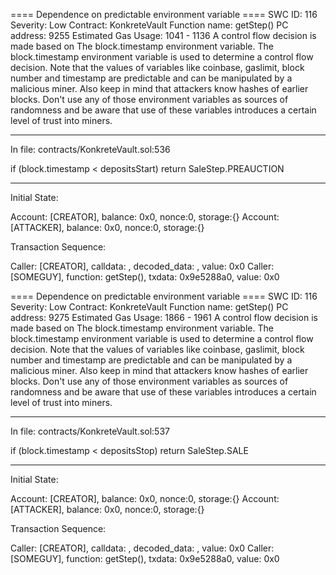 ==== Dependence on predictable environment variable ====
SWC ID: 116
Severity: Low
Contract: KonkreteVault
Function name: getStep()
PC address: 9255
Estimated Gas Usage: 1041 - 1136
A control flow decision is made based on The block.timestamp environment variable.
The block.timestamp environment variable is used to determine a control flow decision. Note that the values of variables like coinbase, gaslimit, block number and timestamp are predictable and can be manipulated by a malicious miner. Also keep in mind that attackers know hashes of earlier blocks. Don't use any of those environment variables as sources of randomness and be aware that use of these variables introduces a certain level of trust into miners.

---

In file: contracts/KonkreteVault.sol:536

if (block.timestamp < depositsStart) return SaleStep.PREAUCTION

---

Initial State:

Account: [CREATOR], balance: 0x0, nonce:0, storage:{}
Account: [ATTACKER], balance: 0x0, nonce:0, storage:{}

Transaction Sequence:

Caller: [CREATOR], calldata: , decoded_data: , value: 0x0
Caller: [SOMEGUY], function: getStep(), txdata: 0x9e5288a0, value: 0x0

==== Dependence on predictable environment variable ====
SWC ID: 116
Severity: Low
Contract: KonkreteVault
Function name: getStep()
PC address: 9275
Estimated Gas Usage: 1866 - 1961
A control flow decision is made based on The block.timestamp environment variable.
The block.timestamp environment variable is used to determine a control flow decision. Note that the values of variables like coinbase, gaslimit, block number and timestamp are predictable and can be manipulated by a malicious miner. Also keep in mind that attackers know hashes of earlier blocks. Don't use any of those environment variables as sources of randomness and be aware that use of these variables introduces a certain level of trust into miners.

---

In file: contracts/KonkreteVault.sol:537

if (block.timestamp < depositsStop) return SaleStep.SALE

---

Initial State:

Account: [CREATOR], balance: 0x0, nonce:0, storage:{}
Account: [ATTACKER], balance: 0x0, nonce:0, storage:{}

Transaction Sequence:

Caller: [CREATOR], calldata: , decoded_data: , value: 0x0
Caller: [SOMEGUY], function: getStep(), txdata: 0x9e5288a0, value: 0x0
